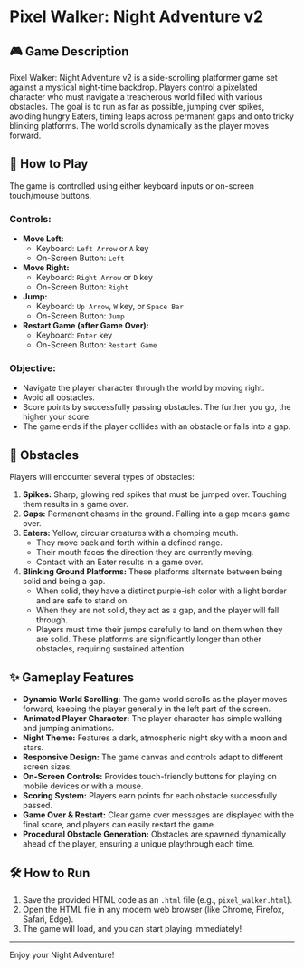 # Pixel Walker: Night Adventure v2

## 🎮 Game Description

Pixel Walker: Night Adventure v2 is a side-scrolling platformer game set against a mystical night-time backdrop. Players control a pixelated character who must navigate a treacherous world filled with various obstacles. The goal is to run as far as possible, jumping over spikes, avoiding hungry Eaters, timing leaps across permanent gaps and onto tricky blinking platforms. The world scrolls dynamically as the player moves forward.

## 🚀 How to Play

The game is controlled using either keyboard inputs or on-screen touch/mouse buttons.

### Controls:

* **Move Left:**
    * Keyboard: `Left Arrow` or `A` key
    * On-Screen Button: `Left`
* **Move Right:**
    * Keyboard: `Right Arrow` or `D` key
    * On-Screen Button: `Right`
* **Jump:**
    * Keyboard: `Up Arrow`, `W` key, or `Space Bar`
    * On-Screen Button: `Jump`
* **Restart Game (after Game Over):**
    * Keyboard: `Enter` key
    * On-Screen Button: `Restart Game`

### Objective:

* Navigate the player character through the world by moving right.
* Avoid all obstacles.
* Score points by successfully passing obstacles. The further you go, the higher your score.
* The game ends if the player collides with an obstacle or falls into a gap.

## 👾 Obstacles

Players will encounter several types of obstacles:

1.  **Spikes:** Sharp, glowing red spikes that must be jumped over. Touching them results in a game over.
2.  **Gaps:** Permanent chasms in the ground. Falling into a gap means game over.
3.  **Eaters:** Yellow, circular creatures with a chomping mouth.
    * They move back and forth within a defined range.
    * Their mouth faces the direction they are currently moving.
    * Contact with an Eater results in a game over.
4.  **Blinking Ground Platforms:** These platforms alternate between being solid and being a gap.
    * When solid, they have a distinct purple-ish color with a light border and are safe to stand on.
    * When they are not solid, they act as a gap, and the player will fall through.
    * Players must time their jumps carefully to land on them when they are solid. These platforms are significantly longer than other obstacles, requiring sustained attention.

## ✨ Gameplay Features

* **Dynamic World Scrolling:** The game world scrolls as the player moves forward, keeping the player generally in the left part of the screen.
* **Animated Player Character:** The player character has simple walking and jumping animations.
* **Night Theme:** Features a dark, atmospheric night sky with a moon and stars.
* **Responsive Design:** The game canvas and controls adapt to different screen sizes.
* **On-Screen Controls:** Provides touch-friendly buttons for playing on mobile devices or with a mouse.
* **Scoring System:** Players earn points for each obstacle successfully passed.
* **Game Over & Restart:** Clear game over messages are displayed with the final score, and players can easily restart the game.
* **Procedural Obstacle Generation:** Obstacles are spawned dynamically ahead of the player, ensuring a unique playthrough each time.

## 🛠️ How to Run

1.  Save the provided HTML code as an `.html` file (e.g., `pixel_walker.html`).
2.  Open the HTML file in any modern web browser (like Chrome, Firefox, Safari, Edge).
3.  The game will load, and you can start playing immediately!

---

Enjoy your Night Adventure!
